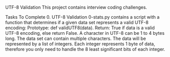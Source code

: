 
UTF-8 Validation
This project contains interview coding challenges.

Tasks To Complete
 0. UTF-8 Validation
0-stats.py contains a script with a function that determines if a given data set represents a valid UTF-8 encoding:
Prototype: def validUTF8(data).
Return: True if data is a valid UTF-8 encoding, else return False.
A character in UTF-8 can be 1 to 4 bytes long.
The data set can contain multiple characters.
The data will be represented by a list of integers.
Each integer represents 1 byte of data, therefore you only need to handle the 8 least significant bits of each integer.

